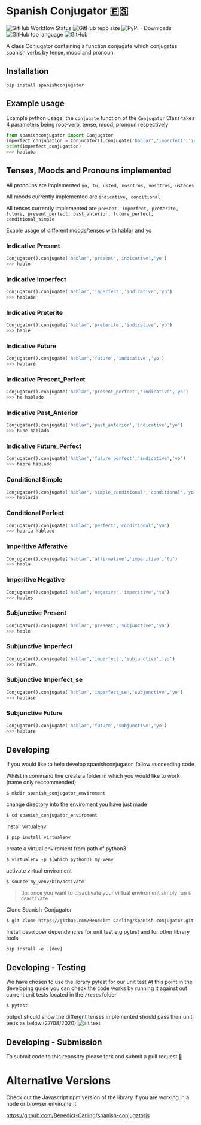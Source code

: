 # Spanish Conjugator 🇪🇸
![GitHub Workflow Status](https://img.shields.io/github/workflow/status/Imperial-iGEM/DJANGO-Assembly-Methods/Django%20CI)
![GitHub repo size](https://img.shields.io/github/repo-size/Benedict-Carling/spanish-conjugator)
![PyPI - Downloads](https://img.shields.io/pypi/dm/spanishconjugator)
![GitHub top language](https://img.shields.io/github/languages/top/Benedict-Carling/spanish-conjugator)
![GitHub](https://img.shields.io/github/license/Benedict-Carling/spanish-conjugator)


A class Conjugator containing a function conjugate which conjugates spanish verbs by tense, mood and pronoun. 

## Installation
`pip install spanishconjugator`

## Example usage
Example python usage; the `conjugate` function of the `Conjugator` Class takes 4 parameters being root-verb, tense, mood, pronoun respectively  
```python
from spanishconjugator import Conjugator
imperfect_conjugation = Conjugator().conjugate('hablar','imperfect','indicative','yo')
print(imperfect_conjugation)
>>> hablaba
```

## Tenses, Moods and Pronouns implemented

All pronouns are implemented
```yo, tu, usted, nosotros, vosotros, ustedes```

All moods currently implemented are
```indicative, conditional```

All tenses currently implemented are
```present, imperfect, preterite, future, present_perfect, past_anterior, future_perfect, conditional_simple```

Exaple usage of different moods/tenses with hablar and yo

### Indicative Present

```python
Conjugator().conjugate('hablar','present','indicative','yo')
>>> hablo
```
### Indicative Imperfect

```python
Conjugator().conjugate('hablar','imperfect','indicative','yo')
>>> hablaba
```
### Indicative Preterite

```python
Conjugator().conjugate('hablar','preterite','indicative','yo')
>>> hablé
```
### Indicative Future

```python
Conjugator().conjugate('hablar','future','indicative','yo')
>>> hablaré
```
### Indicative Present_Perfect

```python
Conjugator().conjugate('hablar','present_perfect','indicative','yo')
>>> he hablado
```
### Indicative Past_Anterior

```python
Conjugator().conjugate('hablar','past_anterior','indicative','yo')
>>> hube hablado
```
### Indicative Future_Perfect

```python
Conjugator().conjugate('hablar','future_perfect','indicative','yo')
>>> habré hablado
```
### Conditional Simple

```python
Conjugator().conjugate('hablar','simple_conditional','conditional','yo')
>>> hablaría
```
### Conditional Perfect

```python
Conjugator().conjugate('hablar','perfect','conditional','yo')
>>> habría hablado
```
### Imperitive Afferative

```python
Conjugator().conjugate('hablar','affirmative','imperitive','tu')
>>> habla
```
### Imperitive Negative

```python
Conjugator().conjugate('hablar','negative','imperitive','tu')
>>> hables
```
### Subjunctive Present

```python
Conjugator().conjugate('hablar','present','subjunctive','yo')
>>> hable
```
### Subjunctive Imperfect

```python
Conjugator().conjugate('hablar','imperfect','subjunctive','yo')
>>> hablara
```
### Subjunctive Imperfect_se

```python
Conjugator().conjugate('hablar','imperfect_se','subjunctive','yo')
>>> hablase
```
### Subjunctive Future

```python
Conjugator().conjugate('hablar','future','subjunctive','yo')
>>> hablare
```

## Developing
if you would like to help develop spanishconjugator, follow succeeding code

Whilst in command line create a folder in which you would like to work (name only reccommended)

`$ mkdir spanish_conjugator_enviroment`

change directory into the enviroment you have just made

`$ cd spanish_conjugator_enviroment`

install virtualenv

`$ pip install virtualenv`

create a virtual enviroment from path of python3

`$ virtualenv -p $(which python3) my_venv`

activate virtual enviroment

`$ source my_venv/bin/activate`

> tip: once you want to disactivate your virtual enviroment simply run `$ deactivate`

Clone Spanish-Conjugator

`$ git clone https://github.com/Benedict-Carling/spanish-conjugator.git`

Install developer dependencies for unit test e.g pytest and for other library tools

`pip install -e .[dev]`

## Developing - Testing

We have chosen to use the library pytest for our unit test
At this point in the developing guide you can check the code works by running it against out current unit tests located in the `/tests` folder

`$ pytest`

output should show the different tenses implemented should pass their unit tests as below.(27/08/2020)
![alt text](https://github.com/Benedict-Carling/spanish-conjugator/blob/master/images/pytest.png?raw=true)

## Developing - Submission

To submit code to this repositry please fork and submit a pull request 🚀

# Alternative Versions
Check out the Javascript npm version of the library if you are working in a node or browser enviroment

https://github.com/Benedict-Carling/spanish-conjugatorjs
